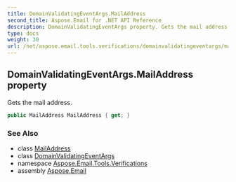 ```yaml
---
title: DomainValidatingEventArgs.MailAddress
second_title: Aspose.Email for .NET API Reference
description: DomainValidatingEventArgs property. Gets the mail address
type: docs
weight: 30
url: /net/aspose.email.tools.verifications/domainvalidatingeventargs/mailaddress/
---
```

## DomainValidatingEventArgs.MailAddress property

Gets the mail address.

```csharp
public MailAddress MailAddress { get; }
```

### See Also

* class [MailAddress](../../../aspose.email/mailaddress/)
* class [DomainValidatingEventArgs](../)
* namespace [Aspose.Email.Tools.Verifications](../../domainvalidatingeventargs/)
* assembly [Aspose.Email](../../../)



